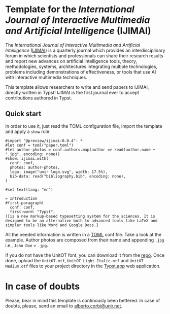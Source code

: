 
# Template for the _International Journal of Interactive Multimedia and Artificial Intelligence_ (IJIMAI)
The _International Journal of Interactive Multimedia and Artificial Intelligence_ ([IJIMAI](https://www.ijimai.org)) is a quarterly journal which provides an interdisciplinary forum in which scientists and professionals can share their research results and report new advances on artificial intelligence tools, theory, methodologies, systems, architectures integrating multiple technologies, problems including demonstrations of effectiveness, or tools that use AI with interactive multimedia techniques.

This template allows researchers to write and send papers to IJIMAI, directly written in Typst! IJIMAI is the first journal ever to accept contributions authored in Typst. 

## Quick start
In order to use it, just read the TOML configuration file, import the template and apply a `show` rule: 

```Typst
#import "@preview/ijimai:0.0.4": *
#let conf = toml("paper.toml")
#let author-photos = conf.authors.map(author => read(author.name + ".jpg", encoding: none))
#show: ijimai.with(
  conf: conf,
  photos: author-photos,
  logo: image("unir logo.svg", width: 17.5%),
  bib-data: read("bibliography.bib", encoding: none),
)

#set text(lang: "en")

= Introduction
#first-paragraph(
  conf: conf,
  first-word: "Typst",
)[is a new markup-based typesetting system for the sciences. It is designed to be an alternative both to advanced tools like LaTeX and simpler tools like Word and Google Docs.]
```

All the needed information is written in a [TOML](https://toml.io) conf file. Take a look at the example. Author photos are composed from their name and appending `.jpg` i.e., `John Doe` + `.jpg`.

If you do not have the UnitOT font, you can download it from the [repo](https://github.com/pammacdotnet/ijimai). Once done, upload the `UnitOT.otf`, `UnitOT Light Italic.otf` and `UnitOT Medium.otf` files to your project directory in the [Typst.app](http://typst.app) web application.

# In case of doubts
Please, bear in mind this template is continously been bettered. In case of doubts, please, send an email to alberto.corbi@unir.net. 